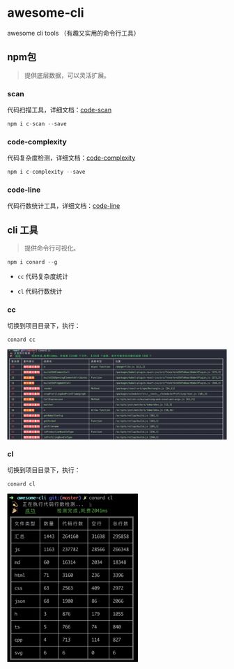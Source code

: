 # awesome-cli

awesome cli tools （有趣又实用的命令行工具）


## npm包

> 提供底层数据，可以灵活扩展。

### scan

代码扫描工具，详细文档：[code-scan](./code-scan/)

```js
npm i c-scan --save
```

### code-complexity

代码复杂度检测，详细文档：[code-complexity](./code-complexity/)

```js
npm i c-complexity --save
```

### code-line

代码行数统计工具，详细文档：[code-line](./code-line/)


## cli 工具

> 提供命令行可视化。


```js
npm i conard --g
```

- `cc` 代码复杂度统计

- `cl` 代码行数统计

### cc

切换到项目目录下，执行：

```js
conard cc
```

<img src="./dist/img/cc.png" align=center>

### cl

切换到项目目录下，执行：

```js
conard cl
```

<img src="./dist/img/cl.jpg" width="300"  align=center>
